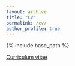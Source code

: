 ```yaml
---
layout: archive
title: "CV"
permalink: /cv/
author_profile: true
---
```


{% include base_path %}

[Curriculum vitae](http://williambennettecon.github.io/files/William_Bennett_CV.pdf)
